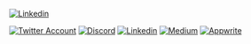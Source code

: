 [![Linkedin](https://user-images.githubusercontent.com/1297371/111899029-73c1a300-8a32-11eb-9825-d09e68039ff1.png)](https://www.linkedin.com/in/eldadfux/)

<!-- <p align="center">
  <a href="https://makers.appwrite.io/eldadfux" text-align="center">
    <img src="https://appwrite.io/cards/makers/eldadfux" alt="eldadfux's Maker Card" />
    <br />
    <br />
  </a>
</p> -->

[![Twitter Account](https://img.shields.io/twitter/follow/eldadfux?color=00acee&label=twitter&style=flat-square)](https://twitter.com/eldadfux)
[![Discord](https://img.shields.io/discord/564160730845151244?label=discord&style=flat-square)](https://appwrite.io/discord)
[![Linkedin](https://img.shields.io/badge/connect%20on-linkedin-blue?style=flat-square)](https://www.linkedin.com/in/eldadfux/)
[![Medium](https://img.shields.io/badge/medium.com-black?style=flat-square)](https://medium.com/@eldadfux)
[![Appwrite](https://img.shields.io/badge/appwrite.io-f02e65?style=flat-square)](https://appwrite.io)
